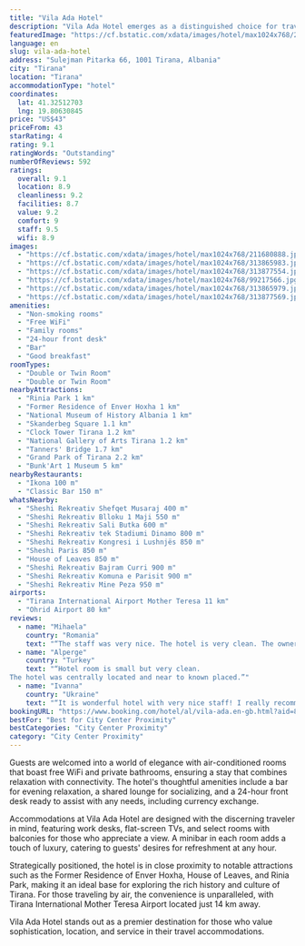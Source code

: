 ```yaml
---
title: "Vila Ada Hotel"
description: "Vila Ada Hotel emerges as a distinguished choice for travelers seeking comfort and convenience in the heart of Tirana."
featuredImage: "https://cf.bstatic.com/xdata/images/hotel/max1024x768/211680888.jpg?k=16cf979553bf7891f545809c8e1786fd6e2c3b77bc0005a16f681fd1b874da1a&o=&hp=1"
language: en
slug: vila-ada-hotel
address: "Sulejman Pitarka 66, 1001 Tirana, Albania"
city: "Tirana"
location: "Tirana"
accommodationType: "hotel"
coordinates:
  lat: 41.32512703
  lng: 19.80630845
price: "US$43"
priceFrom: 43
starRating: 4
rating: 9.1
ratingWords: "Outstanding"
numberOfReviews: 592
ratings:
  overall: 9.1
  location: 8.9
  cleanliness: 9.2
  facilities: 8.7
  value: 9.2
  comfort: 9
  staff: 9.5
  wifi: 8.9
images:
  - "https://cf.bstatic.com/xdata/images/hotel/max1024x768/211680888.jpg?k=16cf979553bf7891f545809c8e1786fd6e2c3b77bc0005a16f681fd1b874da1a&o=&hp=1"
  - "https://cf.bstatic.com/xdata/images/hotel/max1024x768/313865983.jpg?k=c62771290c8dbea3103a42424b9d0537797bebfb0149c2ec9f3ffa40482fb3e9&o=&hp=1"
  - "https://cf.bstatic.com/xdata/images/hotel/max1024x768/313877554.jpg?k=f812f388f0a916e8e7a53b6a0db248647034aba09d7fd37656cd43ca7127a76c&o=&hp=1"
  - "https://cf.bstatic.com/xdata/images/hotel/max1024x768/99217566.jpg?k=edde57ba1fe5c3e6632af35a710d808d558f11964b62cbc300bd1b5916c0c4c3&o=&hp=1"
  - "https://cf.bstatic.com/xdata/images/hotel/max1024x768/313865979.jpg?k=e19cafc33b2a95ab77f40a4d3156d8df554571e69e8b09cb402df87a875ab96b&o=&hp=1"
  - "https://cf.bstatic.com/xdata/images/hotel/max1024x768/313877569.jpg?k=94ef6e7060ae16a76261403a1033ac42e18796e3efde4157d27cdec8f762bd16&o=&hp=1"
amenities:
  - "Non-smoking rooms"
  - "Free WiFi"
  - "Family rooms"
  - "24-hour front desk"
  - "Bar"
  - "Good breakfast"
roomTypes:
  - "Double or Twin Room"
  - "Double or Twin Room"
nearbyAttractions:
  - "Rinia Park 1 km"
  - "Former Residence of Enver Hoxha 1 km"
  - "National Museum of History Albania 1 km"
  - "Skanderbeg Square 1.1 km"
  - "Clock Tower Tirana 1.2 km"
  - "National Gallery of Arts Tirana 1.2 km"
  - "Tanners' Bridge 1.7 km"
  - "Grand Park of Tirana 2.2 km"
  - "Bunk'Art 1 Museum 5 km"
nearbyRestaurants:
  - "Ikona 100 m"
  - "Classic Bar 150 m"
whatsNearby:
  - "Sheshi Rekreativ Shefqet Musaraj 400 m"
  - "Sheshi Rekreativ Blloku 1 Maji 550 m"
  - "Sheshi Rekreativ Sali Butka 600 m"
  - "Sheshi Rekreativ tek Stadiumi Dinamo 800 m"
  - "Sheshi Rekreativ Kongresi i Lushnjës 850 m"
  - "Sheshi Paris 850 m"
  - "House of Leaves 850 m"
  - "Sheshi Rekreativ Bajram Curri 900 m"
  - "Sheshi Rekreativ Komuna e Parisit 900 m"
  - "Sheshi Rekreativ Mine Peza 950 m"
airports:
  - "Tirana International Airport Mother Teresa 11 km"
  - "Ohrid Airport 80 km"
reviews:
  - name: "Mihaela"
    country: "Romania"
    text: "“The staff was very nice. The hotel is very clean. The owner is friendly and he recomended us nice places in and out of tirana. Ask him for tave balte (the best food that we ever ate).”"
  - name: "Alperge"
    country: "Turkey"
    text: "“Hotel room is small but very clean.
The hotel was centrally located and near to known placed.”"
  - name: "Ivanna"
    country: "Ukraine"
    text: "“It is wonderful hotel with very nice staff! I really recommend it!”"
bookingURL: "https://www.booking.com/hotel/al/vila-ada.en-gb.html?aid=8035640"
bestFor: "Best for City Center Proximity"
bestCategories: "City Center Proximity"
category: "City Center Proximity"
---
```


Guests are welcomed into a world of elegance with air-conditioned rooms that boast free WiFi and private bathrooms, ensuring a stay that combines relaxation with connectivity. The hotel's thoughtful amenities include a bar for evening relaxation, a shared lounge for socializing, and a 24-hour front desk ready to assist with any needs, including currency exchange.

Accommodations at Vila Ada Hotel are designed with the discerning traveler in mind, featuring work desks, flat-screen TVs, and select rooms with balconies for those who appreciate a view. A minibar in each room adds a touch of luxury, catering to guests' desires for refreshment at any hour.

Strategically positioned, the hotel is in close proximity to notable attractions such as the Former Residence of Enver Hoxha, House of Leaves, and Rinia Park, making it an ideal base for exploring the rich history and culture of Tirana. For those traveling by air, the convenience is unparalleled, with Tirana International Mother Teresa Airport located just 14 km away.

Vila Ada Hotel stands out as a premier destination for those who value sophistication, location, and service in their travel accommodations.